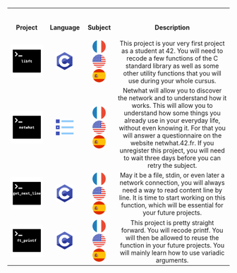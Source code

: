 <table>
<tr>
  
<th align="center">
<img width="420.5">
<p>Project</p>
</th>

<th align="center">
<img width="120.5">
<p>Language</p>
</th>
 
<th align="center">
<img width="120.5">
<p>Subject</p>
</th>
  
<th align="center">
<img width="220.5">
<p>Description</p>
</th>
 
</tr>
  
<tr>
<td align="center"> <a href="https://github.com/romanbtt/42_cursus/tree/main/libft"> <img src="Images/projects/libft.png"><a/> </td>
<td align="center"> <a href=https://en.wikipedia.org/wiki/C_(programming_language)><img width=40px src="Images/c.png"><a/></td>
<td align="center"> <a href="https://raw.githubusercontent.com/romanbtt/42_cursus/main/PDFs/libft-fr.pdf"> <img width=30px src="Images/fr.png"> <a/><a href="https://raw.githubusercontent.com/romanbtt/42_cursus/main/PDFs/libft-en.pdf"><img width=30px src="Images/us.png"><a/> <a href="https://raw.githubusercontent.com/romanbtt/42_cursus/main/PDFs/libft-es.pdf"><img width=30px src="Images/es.png"><a/> </td>
<td align="center">This project is your very first project as a student at 42. You will need to recode a few functions of the C standard library as well as some other utility functions that you will use during your whole cursus. </td>
</tr>

<tr>
<td align="center"> <a href=#><img src="Images/projects/netwhat.png"><a/></td>
<td align="center"> <a href=https://en.wikipedia.org/wiki/Multiple_choice><img width=40px src="Images/mcq.png"><a/></td>
<td align="center"> <a href="https://github.com/romanbtt/42_cursus/blob/main/PDFs/netwhat-fr.pdf"><img width=30px src="Images/fr.png"> <a/><a href="https://github.com/romanbtt/42_cursus/blob/main/PDFs/netwhat-en.pdf"><img width=30px src="Images/us.png"><a/> <a href="https://raw.githubusercontent.com/romanbtt/42_cursus/main/PDFs/netwhat-es.pdf"><img width=30px src="Images/es.png"><a/> </td>
<td align="center">Netwhat will allow you to discover the network and to understand how it works. This will allow you to understand how some things you already use in your everyday life, without even knowing it. For that you will answer a questionnaire on the website netwhat.42.fr. If you unregister this project, you will need to wait three days before you can retry the subject. </td>
</tr>
  
<tr>
<td align="center"> <a href=https://github.com/romanbtt/42_cursus/tree/main/get_next_line><img src="Images/projects/get_next_line.png"><a/></td>
<td align="center"> <a href=https://en.wikipedia.org/wiki/C_(programming_language)><img width=40px src="Images/c.png"><a/></td>
<td align="center"> <a href="https://raw.githubusercontent.com/romanbtt/42_cursus/main/PDFs/get_next_line/get_next_line-fr.pdf"><img width=30px src="Images/fr.png"> <a/><a href="https://raw.githubusercontent.com/romanbtt/42_cursus/main/PDFs/get_next_line/get_next_line-en.pdf"><img width=30px src="Images/us.png"><a/> <a href="https://raw.githubusercontent.com/romanbtt/42_cursus/main/PDFs/get_next_line/get_next_line-es.pdf"><img width=30px src="Images/es.png"><a/> </td>
<td align="center">May it be a file, stdin, or even later a network connection, you will always need a way to read content line by line. It is time to start working on this function, which will be essential for your future projects.</td>
</tr>
 
<tr>
<td align="center"> <a href=https://github.com/romanbtt/42_cursus/tree/main/get_next_line><img src="Images/projects/ft_printf.png"><a/></td>
<td align="center"> <a href=https://en.wikipedia.org/wiki/C_(programming_language)><img width=40px src="Images/c.png"><a/></td>
<td align="center"> <a href="https://raw.githubusercontent.com/romanbtt/42_cursus/main/PDFs/ft_printf-fr.pdf"><img width=30px src="Images/fr.png"> <a/><a href="https://raw.githubusercontent.com/romanbtt/42_cursus/main/PDFs/ft_printf-en.pdf"><img width=30px src="Images/us.png"><a/> <a href="https://raw.githubusercontent.com/romanbtt/42_cursus/main/PDFs/ft_printf-es.pdf"><img width=30px src="Images/es.png"><a/> </td>
<td align="center">This project is pretty straight forward. You will recode printf. You will then be allowed to reuse the function in your future projects. You will mainly learn how to use variadic arguments.</td>
</tr>

</table>
